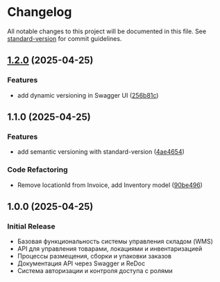 # Changelog

All notable changes to this project will be documented in this file. See [standard-version](https://github.com/conventional-changelog/standard-version) for commit guidelines.

## [1.2.0](https://github.com/your-username/wms-project/compare/v1.1.0...v1.2.0) (2025-04-25)


### Features

* add dynamic versioning in Swagger UI ([256b81c](https://github.com/your-username/wms-project/commit/256b81c99306d5b8ceed5b1cf696073b5b853948))

## 1.1.0 (2025-04-25)


### Features

* add semantic versioning with standard-version ([4ae4654](https://github.com/your-username/wms-project/commit/4ae4654c9716c8095560a8bc8bbb1a0b56ff4a5f))


### Code Refactoring

* Remove locationId from Invoice, add Inventory model ([90be496](https://github.com/your-username/wms-project/commit/90be496a4894f856dc8e90569ee7622cfe8c6b40))

## 1.0.0 (2025-04-25)

### Initial Release

* Базовая функциональность системы управления складом (WMS)
* API для управления товарами, локациями и инвентаризацией
* Процессы размещения, сборки и упаковки заказов
* Документация API через Swagger и ReDoc
* Система авторизации и контроля доступа с ролями
